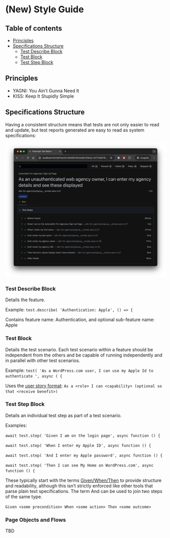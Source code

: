 # (New) Style Guide

## Table of contents

- [Principles](#principles)
- [Specifications Structure](#specifications-structure)
  - [Test Describe Block](#test-describe-block)
  - [Test Block](#test-block)
  - [Test Step Block](#test-step-block)

## Principles

- YAGNI: You Ain’t Gunna Need It
- KISS: Keep It Stupidly Simple

## Specifications Structure

Having a consistent structure means that tests are not only easier to read and update, but test reports generated are easy to read as system specifications:

![Playwright Test Report Example](./files/example_test_report.png 'Playwright Test Report Example')

### Test Describe Block

Details the feature.

Example: `test.describe( 'Authentication: Apple', () => {`

Contains feature name: Authentication, and optional sub-feature name: Apple

### Test Block

Details the test scenario. Each test scenario within a feature should be independent from the others and be capable of running independently and in parallel with other test scenarios.

Example: `test( 'As a WordPress.com user, I can use my Apple Id to authenticate ', async ( {`

Uses the [user story format](https://en.wikipedia.org/wiki/User_story): `As a <role> I can <capability> (optional so that <receive benefit>)`

### Test Step Block

Details an individual test step as part of a test scenario.

Examples:

`await test.step( 'Given I am on the login page', async function () {`

`await test.step( 'When I enter my Apple ID', async function () {`

`await test.step( 'And I enter my Apple password', async function () {`

`await test.step( 'Then I can see My Home on WordPress.com', async function () {`

These typically start with the terms [Given/When/Then](https://en.wikipedia.org/wiki/Given-When-Then) to provide structure and readability, although this isn’t strictly enforced like other tools that parse plain text specifications. The term And can be used to join two steps of the same type.

`Given <some precondition> When <some action> Then <some outcome>`

### Page Objects and Flows

TBD
